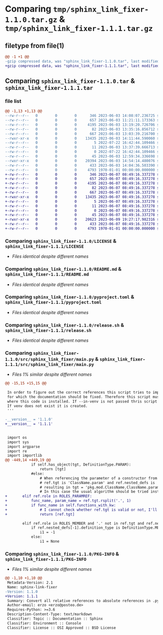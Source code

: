 # Comparing `tmp/sphinx_link_fixer-1.1.0.tar.gz` & `tmp/sphinx_link_fixer-1.1.1.tar.gz`

## filetype from file(1)

```diff
@@ -1 +1 @@
-gzip compressed data, was "sphinx_link_fixer-1.1.0.tar", last modified: Fri Jan  1 00:00:00 2016, max compression
+gzip compressed data, was "sphinx_link_fixer-1.1.1.tar", last modified: Fri Jan  1 00:00:00 2016, max compression
```

## Comparing `sphinx_link_fixer-1.1.0.tar` & `sphinx_link_fixer-1.1.1.tar`

### file list

```diff
@@ -1,13 +1,13 @@
--rw-r--r--   0        0        0      346 2023-06-03 14:08:07.236725 sphinx_link_fixer-1.1.0/.gitignore
--rw-r--r--   0        0        0      657 2023-06-03 11:21:11.173363 sphinx_link_fixer-1.1.0/LICENSE
--rw-r--r--   0        0        0     4195 2023-06-03 13:19:20.726706 sphinx_link_fixer-1.1.0/README.md
--rw-r--r--   0        0        0       82 2023-06-03 13:35:16.856712 sphinx_link_fixer-1.1.0/mypy.ini
--rw-r--r--   0        0        0      667 2023-06-03 13:03:39.216700 sphinx_link_fixer-1.1.0/pyproject.toml
--rwxr-xr-x   0        0        0    13435 2023-06-03 14:11:44.590060 sphinx_link_fixer-1.1.0/release.sh
--rw-r--r--   0        0        0        5 2022-07-22 16:42:44.109466 sphinx_link_fixer-1.1.0/requirements-release.txt
--rw-r--r--   0        0        0       11 2023-06-03 13:37:39.666713 sphinx_link_fixer-1.1.0/requirements-test.txt
--rw-r--r--   0        0        0        0 2022-07-22 16:42:44.109466 sphinx_link_fixer-1.1.0/requirements.txt
--rw-r--r--   0        0        0       45 2023-06-03 12:59:34.336698 sphinx_link_fixer-1.1.0/src/sphinx_link_fixer/__init__.py
--rwxr-xr-x   0        0        0    20394 2023-06-03 14:54:14.480076 sphinx_link_fixer-1.1.0/src/sphinx_link_fixer/main.py
--rw-r--r--   0        0        0      433 2023-06-03 14:04:36.503390 sphinx_link_fixer-1.1.0/tox.ini
--rw-r--r--   0        0        0     4793 1970-01-01 00:00:00.000000 sphinx_link_fixer-1.1.0/PKG-INFO
+-rw-r--r--   0        0        0      346 2023-06-07 08:49:16.337278 sphinx_link_fixer-1.1.1/.gitignore
+-rw-r--r--   0        0        0      657 2023-06-07 08:49:16.337278 sphinx_link_fixer-1.1.1/LICENSE
+-rw-r--r--   0        0        0     4195 2023-06-07 08:49:16.337278 sphinx_link_fixer-1.1.1/README.md
+-rw-r--r--   0        0        0       82 2023-06-07 08:49:16.337278 sphinx_link_fixer-1.1.1/mypy.ini
+-rw-r--r--   0        0        0      667 2023-06-07 08:49:16.337278 sphinx_link_fixer-1.1.1/pyproject.toml
+-rwxr-xr-x   0        0        0    13435 2023-06-07 08:49:16.337278 sphinx_link_fixer-1.1.1/release.sh
+-rw-r--r--   0        0        0        5 2023-06-07 08:49:16.337278 sphinx_link_fixer-1.1.1/requirements-release.txt
+-rw-r--r--   0        0        0       11 2023-06-07 08:49:16.337278 sphinx_link_fixer-1.1.1/requirements-test.txt
+-rw-r--r--   0        0        0        0 2023-06-07 08:49:16.337278 sphinx_link_fixer-1.1.1/requirements.txt
+-rw-r--r--   0        0        0       45 2023-06-07 08:49:16.337278 sphinx_link_fixer-1.1.1/src/sphinx_link_fixer/__init__.py
+-rwxr-xr-x   0        0        0    20623 2023-06-09 19:27:17.982316 sphinx_link_fixer-1.1.1/src/sphinx_link_fixer/main.py
+-rw-r--r--   0        0        0      433 2023-06-07 08:49:16.337278 sphinx_link_fixer-1.1.1/tox.ini
+-rw-r--r--   0        0        0     4793 1970-01-01 00:00:00.000000 sphinx_link_fixer-1.1.1/PKG-INFO
```

### Comparing `sphinx_link_fixer-1.1.0/LICENSE` & `sphinx_link_fixer-1.1.1/LICENSE`

 * *Files identical despite different names*

### Comparing `sphinx_link_fixer-1.1.0/README.md` & `sphinx_link_fixer-1.1.1/README.md`

 * *Files identical despite different names*

### Comparing `sphinx_link_fixer-1.1.0/pyproject.toml` & `sphinx_link_fixer-1.1.1/pyproject.toml`

 * *Files identical despite different names*

### Comparing `sphinx_link_fixer-1.1.0/release.sh` & `sphinx_link_fixer-1.1.1/release.sh`

 * *Files identical despite different names*

### Comparing `sphinx_link_fixer-1.1.0/src/sphinx_link_fixer/main.py` & `sphinx_link_fixer-1.1.1/src/sphinx_link_fixer/main.py`

 * *Files 1% similar despite different names*

```diff
@@ -15,15 +15,15 @@
 
 In order to figure out the correct references this script tries to import and inspect the code
 for which the documentation should be fixed. Therefore this script must be run in an environment
 where this code is installed. If --in-venv is not passed thris script runs itself in venv.
 If venv does not exist it is created.
 '''
 
-__version__ = '1.1.0'
+__version__ = '1.1.1'
 
 
 import os
 import sys
 import argparse
 import re
 import importlib
@@ -449,14 +449,19 @@
 			if self.has_object(tgt, DefinitionType.PARAM):
 				return [tgt]
 			#else:
 				# When referencing the parameter of a constructor from a different method
 				# ref.tgt is 'ClassName.param' and ref.nested_defs is 'pkg.mod.ClassName.meth'
 				# resulting in tgt = 'pkg.mod.ClassName.ClassName.param' which is invalid because the class is duplicated.
 				# In this case the usual algorithm should be tried instead.
+		elif ref.role in ROLES_PARAMREF:
+			func_name, param_name = ref.tgt.rsplit('.', 1)
+			if func_name in self.functions_with_kw:
+				# I cannot check whether ref.tgt is valid or not, I'll leave that to sphinx
+				return [ref.tgt]
 
 		elif ref.role in ROLES_MEMBER and '.' not in ref.tgt and ref.nested_defs:
 			if ref.nested_defs[-1].definition_type is DefinitionType.METH:
 				i1 = -1
 			else:
 				i1 = None
```

### Comparing `sphinx_link_fixer-1.1.0/PKG-INFO` & `sphinx_link_fixer-1.1.1/PKG-INFO`

 * *Files 1% similar despite different names*

```diff
@@ -1,10 +1,10 @@
 Metadata-Version: 2.1
 Name: sphinx-link-fixer
-Version: 1.1.0
+Version: 1.1.1
 Summary: Convert all relative references to absolute references in .py and .rst files
 Author-email: erzo <erzo@posteo.de>
 Requires-Python: >=3.6
 Description-Content-Type: text/markdown
 Classifier: Topic :: Documentation :: Sphinx
 Classifier: Environment :: Console
 Classifier: License :: OSI Approved :: BSD License
```

